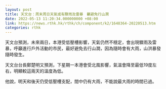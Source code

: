 ```yaml
---
layout: post
title: 天文台：周末周日天氣或有驟雨及雷暴　籲避免行山澗
date: 2022-05-13 11:20:34.000000000 +08:00
link: https://news.rthk.hk/rthk/ch/component/k2/1648364-20220513.htm
categories: rthk
---
```


天文台預測，未來兩日，本港受低壓槽影響，天氣仍然不穩定，會出現驟雨及雷暴，呼籲進行戶外活動的市民，最好避免去行山澗，因為隨時會有大雨，山洪暴發隨時發生。

天文台台長鄭楚明又預測，下星期一本港會受北風影響，氣溫會降至最低19度左右，明顯較這兩天的溫度為低。

他說，明天和後天仍受低壓槽支配，間中仍有大雨，不能說最大雨的時間已過。
